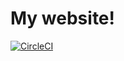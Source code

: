 # My website!

 [![CircleCI](https://circleci.com/gh/erulabs/new-erulabs.com.svg?style=svg)](https://circleci.com/gh/erulabs/new-erulabs.com)
